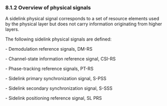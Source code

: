 ### 8.1.2 Overview of physical signals

A sidelink physical signal corresponds to a set of resource elements
used by the physical layer but does not carry information originating
from higher layers.

The following sidelink physical signals are defined:

\- Demodulation reference signals, DM-RS

\- Channel-state information reference signal, CSI-RS

\- Phase-tracking reference signals, PT-RS

\- Sidelink primary synchronization signal, S-PSS

\- Sidelink secondary synchronization signal, S-SSS

\- Sidelink positioning reference signal, SL PRS